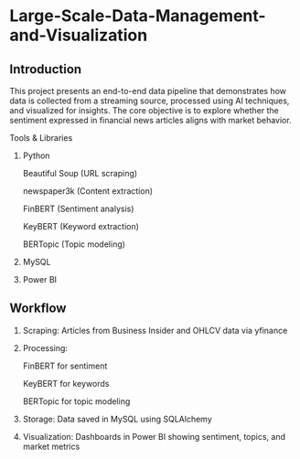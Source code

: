 # Large-Scale-Data-Management-and-Visualization

## Introduction
This project presents an end-to-end data pipeline that demonstrates how data is collected from a streaming source, processed using AI techniques, and visualized for insights. The core objective is to explore whether the sentiment expressed in financial news articles aligns with market behavior.

Tools & Libraries

1) Python

    Beautiful Soup (URL scraping)

    newspaper3k (Content extraction)

    FinBERT (Sentiment analysis)

    KeyBERT (Keyword extraction)

    BERTopic (Topic modeling)

2) MySQL

3) Power BI
## Workflow

1) Scraping: Articles from Business Insider and OHLCV data via yfinance

2) Processing:

    FinBERT for sentiment

    KeyBERT for keywords

    BERTopic for topic modeling

3) Storage: Data saved in MySQL using SQLAlchemy

4) Visualization: Dashboards in Power BI showing sentiment, topics, and market metrics
